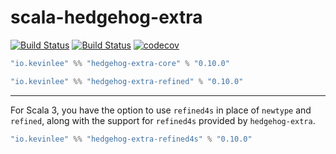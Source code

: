 # scala-hedgehog-extra

[![Build Status](https://github.com/Kevin-Lee/scala-hedgehog-extra/workflows/Build-All/badge.svg)](https://github.com/Kevin-Lee/scala-hedgehog-extra/actions?workflow=Build-All)
[![Build Status](https://github.com/Kevin-Lee/scala-hedgehog-extra/workflows/Release/badge.svg)](https://github.com/Kevin-Lee/scala-hedgehog-extra/actions?workflow=Release)
[![codecov](https://codecov.io/gh/Kevin-Lee/scala-hedgehog-extra/branch/main/graph/badge.svg?token=AxSbGPSGaC)](https://codecov.io/gh/Kevin-Lee/scala-hedgehog-extra)

```sbt
"io.kevinlee" %% "hedgehog-extra-core" % "0.10.0"
```

```sbt
"io.kevinlee" %% "hedgehog-extra-refined" % "0.10.0"
```

***

For Scala 3, you have the option to use `refined4s` in place of `newtype` and `refined`, along with the support for `refined4s` provided by `hedgehog-extra`.

```sbt
"io.kevinlee" %% "hedgehog-extra-refined4s" % "0.10.0"
```
